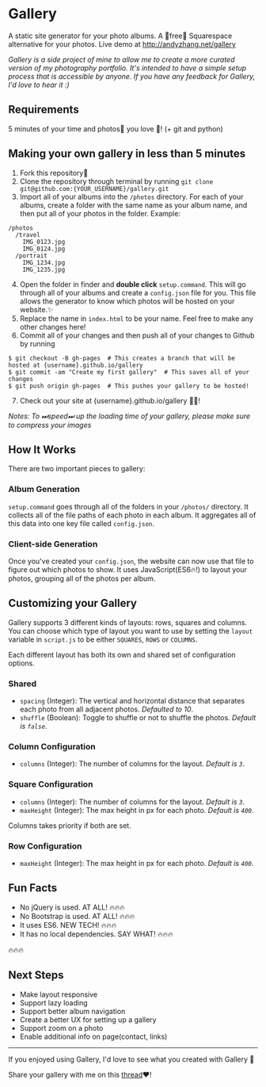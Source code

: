 # Gallery
A static site generator for your photo albums. A 🤑free🤑 Squarespace alternative for your photos. Live demo at http://andyzhang.net/gallery

*Gallery is a side project of mine to allow me to create a more curated version of my photography portfolio. It's intended to have a simple setup process that is accessible by anyone. If you have any feedback for Gallery, I'd love to hear it :)*

## Requirements
5 minutes of your time and photos📸 you love 🎉! (+ git and python)

## Making your own gallery in less than 5 minutes
1. Fork this repository🍴
2. Clone the repository through terminal by running 
`git clone git@github.com:{YOUR_USERNAME}/gallery.git`
3. Import all of your albums into the `/photos` directory. For each of your albums, create a folder with the same name as your album name, and then put all of your photos in the folder. Example:
```
/photos
  /travel
    IMG_0123.jpg
    IMG_0124.jpg
  /portrait
    IMG_1234.jpg
    IMG_1235.jpg
```

4. Open the folder in finder and **double click** `setup.command`. This will go through all of your albums and create a `config.json` file for you. This file allows the generator to know which photos will be hosted on your website.✨
5. Replace the name in `index.html` to be your name. Feel free to make any other changes here!
6. Commit all of your changes and then push all of your changes to Github by running
```
$ git checkout -B gh-pages  # This creates a branch that will be hosted at {username}.github.io/gallery
$ git commit -am "Create my first gallery"  # This saves all of your changes
$ git push origin gh-pages  # This pushes your gallery to be hosted!
```
7. Check out your site at {username}.github.io/gallery 🎉✨!

*Notes: To ⏭speed⏭ up the loading time of your gallery, please make sure to compress your images*

## How It Works
There are two important pieces to gallery:

### Album Generation
`setup.command` goes through all of the folders in your `/photos/` directory. It collects all of the file paths of each photo in each album. It aggregates all of this data into one key file called `config.json`.

### Client-side Generation
Once you've created your `config.json`, the website can now use that file to figure out which photos to show. It uses JavaScript(ES6🔥!) to layout your photos, grouping all of the photos per album.

## Customizing your Gallery
Gallery supports 3 different kinds of layouts: rows, squares and columns. You can choose which type of layout you want to use by setting the `layout` variable in `script.js` to be either `SQUARES`, `ROWS` or `COLUMNS`.

Each different layout has both its own and shared set of configuration options.

### Shared
- `spacing` (Integer): The vertical and horizontal distance that separates each photo from all adjacent photos. *Defaulted to 10*.
- `shuffle` (Boolean): Toggle to shuffle or not to shuffle the photos. *Default is `false`*.

### Column Configuration
- `columns` (Integer): The number of columns for the layout. *Default is `3`*.

### Square Configuration
- `columns` (Integer): The number of columns for the layout. *Default is `3`*.
- `maxHeight` (Integer): The max height in px for each photo. *Default is `400`*.

Columns takes priority if both are set.

### Row Configuration
- `maxHeight` (Integer): The max height in px for each photo. *Default is `400`*.


## Fun Facts
- No jQuery is used. AT ALL! 🔥🔥🔥
- No Bootstrap is used. AT ALL! 🔥🔥🔥
- It uses ES6. NEW TECH! 🔥🔥🔥
- It has no local dependencies. SAY WHAT! 🔥🔥🔥

🔥🔥🔥


## Next Steps
- Make layout responsive
- Support lazy loading
- Support better album navigation
- Create a better UX for setting up a gallery
- Support zoom on a photo
- Enable additional info on page(contact, links)

---

If you enjoyed using Gallery, I'd love to see what you created with Gallery 🙌

Share your gallery with me on this [thread](https://github.com/andyzg/gallery/issues/1)❤️!
